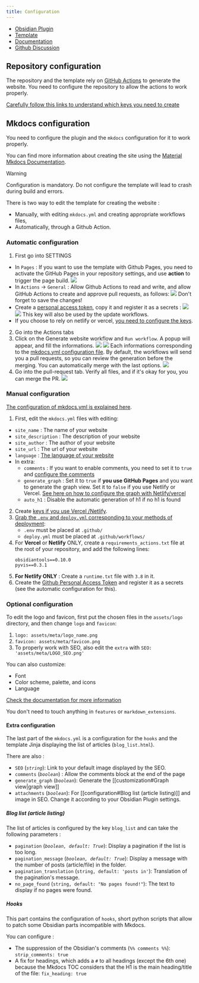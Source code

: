 ```yaml
---
title: Configuration
---
```


- [Obsidian Plugin](https://github.com/ObsidianPublisher/obsidian-github-publisher)
- [Template](https://github.com/ObsidianPublisher/mkdocs-publisher-template)
- [Documentation](https://obsidian-publisher.netlify.app/)
- [Github Discussion](https://github.com/ObsidianPublisher/obsidian-github-publisher/discussions)

## Repository configuration

The repository and the template rely on [GitHub Actions](https://obsidian-publisher.netlify.app/template/actions/) to generate the website. You need to configure the repository to allow the actions to work properly.

[Carefully follow this links to understand which keys you need to create](https://obsidian-publisher.netlify.app/template/actions/#secrets)


## Mkdocs configuration

You need to configure the plugin and the `mkdocs` configuration for it to work properly.

You can find more information about creating the site using the [Material Mkdocs Documentation](https://squidfunk.github.io/mkdocs-material/creating-your-site/#advanced-configuration).

> [!Warning]
> Configuration is mandatory. Do not configure the template will lead to crash during build and errors.

There is two way to edit the template for creating the website :
- Manually, with editing `mkdocs.yml` and creating appropriate workflows files,
- Automatically, through a Github Action.

### Automatic configuration

1. First go into SETTINGS
  - In `Pages` : If you want to use the template with Github Pages, you need to activate the GitHub Pages in your repository settings, and use **action** to trigger the page build.
  ![](https://i.imgur.com/VHPLooc.png)
  - In `Actions` -> `General` : Allow Github Actions to read and write, and allow GitHub Actions to create and approve pull requests, as follows:
  ![](https://i.imgur.com/w79NrA8.png)
  Don't forget to save the changes!
  - Create a [personal access token](https://github.com/settings/tokens/new?description=PUBLISHER%20TEMPLATE&scopes=repo,workflow), copy it and register it as a secrets :
  ![](https://i.imgur.com/CW7YTms.png)
  ![](https://i.imgur.com/9SCSooJ.png)
  This key will also be used by the update workflows.
  - If you choose to rely on netlify or vercel, [you need to configure the keys](https://obsidian-publisher.netlify.app/template/advanced_workflow/).
2. Go into the Actions tabs
3. Click on the Generate website workflow and `Run workflow`. A popup will appear, and fill the informations.
  ![](https://i.imgur.com/QZj8bk0.png)
  ![](https://i.imgur.com/n8wyvSp.png)
  Each informations corresponding to the [mkdocs.yml configuration file](https://www.mkdocs.org/user-guide/configuration/).
  By default, the workflows will send you a pull requests, so you can review the generation before the merging. You can automatically merge with the last options.
  ![](https://i.imgur.com/SvPPyHc.png)
4. Go into the pull-request tab. Verify all files, and if it's okay for you, you can merge the PR.
  ![](https://i.imgur.com/zKtGagJ.png)

### Manual configuration

[The configuration of mkdocs.yml is explained here](https://www.mkdocs.org/user-guide/configuration/).

1. First, edit the `mkdocs.yml` files with editing:
- `site_name` : The name of your website
- `site_description` : The description of your website
- `site_author` : The author of your website
- `site_url` : The url of your website
- `language` : [The language of your website](https://squidfunk.github.io/mkdocs-material/setup/changing-the-language/)
- In extra:
    - `comments` : If you want to enable comments, you need to set it to `true` and [configure the comments](https://obsidian-publisher.netlify.app/advanced/customization/?h=comments#comments)
    - `generate_graph` : Set it to `true` if **you use GitHub Pages** and you want to generate the graph view. Set it to `false` if you use Netlify or Vercel. [See here on how to configure the graph with Netlify/vercel](https://obsidian-publisher.netlify.app/template/advanced_workflow/)
    - `auto_h1` : Disable the automatic generation of h1 if no h1 is found
2. Create [keys if you use Vercel /Netlify](https://obsidian-publisher.netlify.app/template/advanced_workflow/).
3. [Grab the `.env` and `deploy.yml` corresponding to your methods of deployment](https://github.com/ObsidianPublisher/actions/tree/main/template):
    - `.env` must be placed at `.github/`
    - `deploy.yml` must be placed at `.github/workflows/`
4. For **Vercel** or **Netlify** ONLY, create a `requirements_actions.txt` file at the root of your repository, and add the following lines:
    ```
    obsidiantools==0.10.0
    pyvis==0.3.1
    ```
5. **For Netlify ONLY** : Create a `runtime.txt` file with `3.8` in it.
6. Create the [Github Personal Access Token](https://github.com/settings/tokens/new?description=PUBLISHER%20TEMPLATE&scopes=repo,workflow) and register it as a secrets (see the automatic configuration for this).

### Optional configuration

To edit the logo and favicon, first put the chosen files in the `assets/logo` directory, and then change `logo` and `favicon`:

1. `logo: assets/meta/logo_name.png`
2. `favicon: assets/meta/favicon.png`
3. To properly work with SEO, also edit the `extra` with `SEO: 'assets/meta/LOGO_SEO.png'`

You can also customize:

- Font
- Color scheme, palette, and icons
- Language

[Check the documentation for more information](https://squidfunk.github.io/mkdocs-material/setup/changing-the-colors/)

You don't need to touch anything in `features` or `markdown_extensions`.

#### Extra configuration

The last part of the `mkdocs.yml` is a configuration for the `hooks` and the template Jinja displaying the list of articles (`blog_list.html`).

There are also :

- `SEO` (_`string`_): Link to your default image displayed by the SEO.
- `comments` (_`boolean`_) : Allow the comments block at the end of the page
- `generate_graph` (_`boolean`_): Generate the [[customization#Graph view|graph view]]
- `attachments` (_`boolean`_): For [[configuration#Blog list (article listing)]] and image in SEO. Change it according to your Obsidian Plugin settings.

##### Blog list (article listing)

The list of articles is configured by the key `blog_list` and can take the following parameters :

- `pagination` (_`boolean, default: True`_): Display a pagination if the list is too long.
- `pagination_message` (_`boolean, default: True`_): Display a message with the number of posts (article/file) in the folder.
- `pagination_translation` (`string, default: 'posts in'`): Translation of the pagination's message.
- `no_page_found` (`string, default: "No pages found!"`): The text to display if no pages were found.

##### Hooks

This part contains the configuration of `hooks`, short python scripts that allow to patch some Obsidian parts incompatible with Mkdocs.

You can configure :

- The suppression of the Obsidian's comments (`%% comments %%`): `strip_comments: true`
- A fix for headings, which adds a `#` to all headings (except the 6th one) because the Mkdocs TOC considers that the H1 is the main heading/title of the file: `fix_heading: true`
